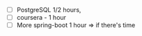 - [ ] PostgreSQL 1/2 hours,
- [ ] coursera - 1 hour
- [ ] More spring-boot 1 hour => if there's time